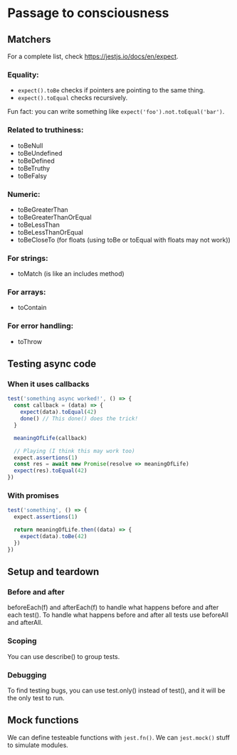 # Passage to consciousness
## Matchers
For a complete list, check https://jestjs.io/docs/en/expect.

### Equality:
- `expect().toBe` checks if pointers are pointing to the same thing.
- `expect().toEqual` checks recursively.

Fun fact: you can write something like `expect('foo').not.toEqual('bar')`.

### Related to truthiness:
- toBeNull
- toBeUndefined
- toBeDefined
- toBeTruthy
- toBeFalsy

### Numeric:
- toBeGreaterThan
- toBeGreaterThanOrEqual
- toBeLessThan
- toBeLessThanOrEqual
- toBeCloseTo (for floats (using toBe or toEqual with floats may not work))

### For strings:
- toMatch (is like an includes method)

### For arrays:
- toContain

### For error handling:
- toThrow

## Testing async code
### When it uses callbacks
```javascript
test('something async worked!', () => {
  const callback = (data) => {
    expect(data).toEqual(42)
    done() // This done() does the trick!
  }

  meaningOfLife(callback)

  // Playing (I think this may work too)
  expect.assertions(1)
  const res = await new Promise(resolve => meaningOfLife)
  expect(res).toEqual(42)
})
```

### With promises
```javascript
test('something', () => {
  expect.assertions(1)

  return meaningOfLife.then((data) => {
    expect(data).toBe(42)
  })
})
```

## Setup and teardown
### Before and after
beforeEach(f) and afterEach(f) to handle what happens before and after each test().
To handle what happens before and after all tests use beforeAll and afterAll.

### Scoping
You can use describe() to group tests.

### Debugging
To find testing bugs, you can use test.only() instead of test(), and it will be the only test to run.

## Mock functions
We can define testeable functions with `jest.fn()`.
We can `jest.mock()` stuff to simulate modules.
